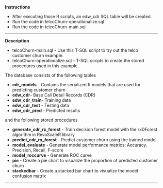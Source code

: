 **Instructions**


- After executing those R scripts, an edw_cdr SQL table will be created.
- Run the code in telcoChurn-operationalize.sql
- Run the code in telcoChurn-main.sql



----------
**Description**

- telcoChurn-main.sql - Use this T-SQL script to try out the telco customer churn example.
- telcoChurn-operationalize.sql - T-SQL scripts to create the stored procedures used in this example.

The database consists of the following tables

- **cdr\_models** - Contains the serialized R models that are used for predicting customer churn
- **edw\_cdr**- Base Call Detail Records (CDR)
- **edw\_cdr\_train**- Training data
- **edw\_cdr\_test** - Testing data
- **edw\_cdr\_pred** - Predicted results
 
and the following stored procedures

- **generate_cdr_rx_forest** - Train decision forest model with the rxDForest algorithm in RevoScaleR library
- **predict_cdr_rx_forest** - Predict customer churn using the trained model
- **model_evaluate** - Generate model performance metrics: Accuracy, Precision, Recall, F-score
- **model_roccurve** - Generate ROC curve
- **pie** - Create a pie chart to visualize the proportion of predicted customer churn
- **stackedbar** - Create a stacked bar chart to visualize the model confusion matrix

----------
